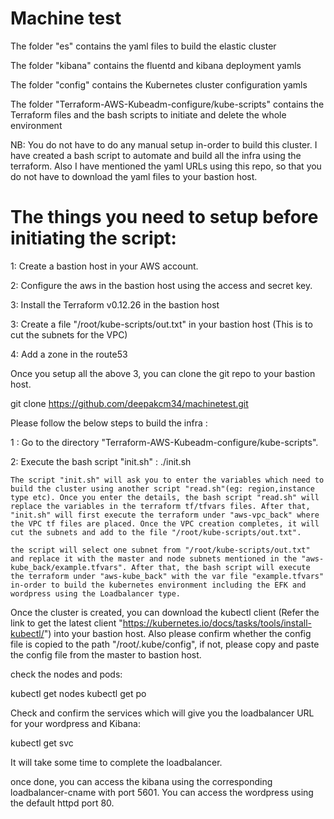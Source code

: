 # Machine test

The folder "es" contains the yaml files to build the elastic cluster

The folder "kibana" contains the fluentd and kibana deployment yamls

The folder "config" contains the Kubernetes cluster configuration yamls

The folder "Terraform-AWS-Kubeadm-configure/kube-scripts" contains the Terraform files and the bash scripts to initiate and delete the whole environment

NB: You do not have to do any manual setup in-order to build this cluster. I have created a bash script to automate and build all the infra using the terraform. Also I have mentioned the yaml URLs using this repo, so that you do not have to download the yaml files to your bastion host.

# The things you need to setup before initiating the script:

1: Create a bastion host in your AWS account.

2: Configure the aws in the bastion host using the access and secret key.

3: Install the Terraform v0.12.26 in the bastion host

3: Create a file "/root/kube-scripts/out.txt" in your bastion host (This is to cut the subnets for the VPC)

4: Add a zone in the route53

Once you setup all the above 3, you can clone the git repo to your bastion host.

git clone https://github.com/deepakcm34/machinetest.git


Please follow the below steps to build the infra :

1 : Go to the directory "Terraform-AWS-Kubeadm-configure/kube-scripts".

2: Execute the bash script "init.sh" : ./init.sh
   
    The script "init.sh" will ask you to enter the variables which need to build the cluster using another script "read.sh"(eg: region,instance type etc). Once you enter the details, the bash script "read.sh" will replace the variables in the terraform tf/tfvars files. After that, "init.sh" will first execute the terraform under "aws-vpc_back" where the VPC tf files are placed. Once the VPC creation completes, it will cut the subnets and add to the file "/root/kube-scripts/out.txt".
   
    the script will select one subnet from "/root/kube-scripts/out.txt"  and replace it with the master and node subnets mentioned in the "aws-kube_back/example.tfvars". After that, the bash script will execute the terraform under "aws-kube_back" with the var file "example.tfvars" in-order to build the kubernetes environment including the EFK and wordpress using the Loadbalancer type.
   

Once the cluster is created, you can download the kubectl client (Refer the link to get the latest client "https://kubernetes.io/docs/tasks/tools/install-kubectl/") into your bastion host. Also please confirm whether the config file is copied to the path "/root/.kube/config", if not, please copy and paste the config file from the master to bastion host.

check the nodes and pods:

kubectl get nodes
kubectl get po

Check and confirm the services which will give you the loadbalancer URL for your wordpress and Kibana:

kubectl get svc

It will take some time to complete the loadbalancer.

once done, you can access the kibana using the corresponding loadbalancer-cname with port 5601. You can access the wordpress using the default httpd port 80.





